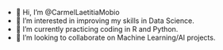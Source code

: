 - 👋 Hi, I’m @CarmelLaetitiaMobio
- 👀 I’m interested in improving my skills in Data Science.
- 🌱 I’m currently practicing coding in R and Python.
- 💞️ I’m looking to collaborate on Machine Learning/AI projects.




